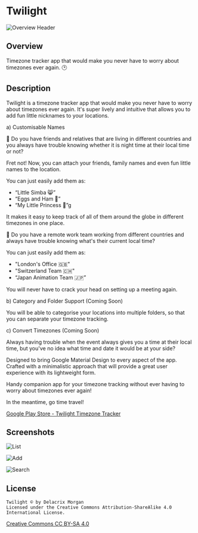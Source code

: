 # Twilight

![Overview Header](/screenshots/0_header_small.png?raw=true "Overview Header")

## Overview

Timezone tracker app that would make you never have to worry about timezones ever again. 🕑

## Description

Twilight is a timezone tracker app that would make you never have to worry about timezones ever again. It's super lively and intuitive that allows you to add fun little nicknames to your locations.

a) Customisable Names

💬 Do you have friends and relatives that are living in different countries and you always have trouble knowing whether it is night time at their local time or not?

Fret not! Now, you can attach your friends, family names and even fun little names to the location.

You can just easily add them as:
- “Little Simba 😸”
- “Eggs and Ham 🥚”
- “My Little Princess 👸”g

It makes it easy to keep track of all of them around the globe in different timezones in one place.

💬 Do you have a remote work team working from different countries and always have trouble knowing what's their current local time?

You can just easily add them as:
- "London's Office 🇬🇧"
- "Switzerland Team 🇨🇭"
- “Japan Animation Team 🇯️🇵️”

You will never have to crack your head on setting up a meeting again.

b) Category and Folder Support (Coming Soon)

You will be able to categorise your locations into multiple folders, so that you can separate your timezone tracking.

c) Convert Timezones (Coming Soon)

Always having trouble when the event always gives you a time at their local time, but you've no idea what time and date it would be at your side?

Designed to bring Google Material Design to every aspect of the app. Crafted with a minimalistic approach that will provide a great user experience with its lightweight form.

Handy companion app for your timezone tracking without ever having to worry about timezones ever again!

In the meantime, go time travel!

[Google Play Store - Twilight Timezone Tracker](https://play.google.com/store/apps/details?id=com.delacrixmorgan.twilight.android)

## Screenshots

![List](/screenshots/1_location_list.png?raw=true "List")

![Add](/screenshots/2_add_location.png?raw=true "Add")

![Search](/screenshots/3_search_location.png?raw=true "Search")

## License
```
Twilight © by Delacrix Morgan
Licensed under the Creative Commons Attribution-ShareAlike 4.0 International License.
```
[Creative Commons CC BY-SA 4.0](https://creativecommons.org/licenses/by-sa/4.0/legalcode)